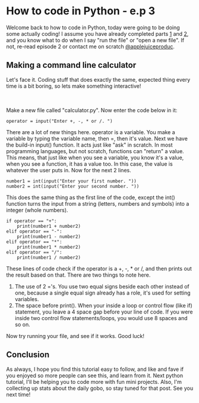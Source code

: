 # How to code in Python - e.p 3
Welcome back to how to code in Python, today were going to be doing some actually coding! I assume you have already completed parts [1](https://thedailygobo.scratchtools.app/post/143) and [2](https://thedailygobo.scratchtools.app/post/186), and you know what to do when I say "run the file" or "open a new file". If not, re-read episode 2 or contact me on scratch [@applejuiceproduc](https://scratch.mit.edu/users/applejuiceproduc).
## Making a command line calculator
Let's face it. Coding stuff that does exactly the same, expected thing every time is a bit boring, so lets make something interactive!

ㅤ


Make a new file called "calculator.py". Now enter the code below in it:
```
operator = input("Enter +, -, * or /. ")
```
There are a lot of new things here. operator is a variable. You make a variable by typing the variable name, then =, then it's value. Next we have the build-in input() function. It acts just like "ask" in scratch. In most programming languages, but not scratch, functions can "return" a value. This means, that just like when you see a variable, you know it's a value, when you see a function, it has a value too. In this case, the value is whatever the user puts in. Now for the next 2 lines.
```
number1 = int(input("Enter your first number. "))
number2 = int(input("Enter your second number. "))
```
This does the same thing as the first line of the code, except the int() function turns the input from a string (letters, numbers and symbols) into a integer (whole numbers). 
```
if operator == "+":
    print(number1 + number2)
elif operator == "-":
    print(number1 - number2)
elif operator == "*":
    print(number1 * number2)
elif operator == "/":
    print(number1 / number2)
```
These lines of code check if the operator is a +, -, * or /, and then prints out the result based on that. There are two things to note here.
1. The use of 2 ='s. You use two equal signs beside each other instead of one, because a single equal sign already has a role, it's used for setting variables.
2. The space before print(). When your inside a loop or control flow (like if) statement, you leave a 4 space gap before your line of code. If you were inside two control flow statements/loops, you would use 8 spaces and so on.

Now try running your file, and see if it works. Good luck!

## Conclusion
As always, I hope you find this tutorial easy to follow, and like and fave if you enjoyed so more people can see this, and learn from it. Next python tutorial, I'll be helping you to code more with fun mini projects. Also, I'm collecting up stats about the daily gobo, so stay tuned for that post. See you next time!